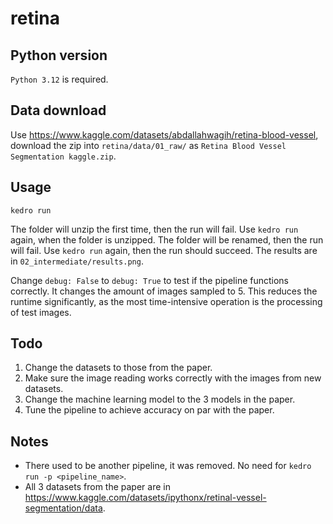 # retina

## Python version

`Python 3.12` is required.

## Data download

Use <https://www.kaggle.com/datasets/abdallahwagih/retina-blood-vessel>, download the zip into `retina/data/01_raw/` as `Retina Blood Vessel Segmentation kaggle.zip`.

## Usage

`kedro run`

The folder will unzip the first time, then the run will fail.
Use `kedro run` again, when the folder is unzipped. The folder will be renamed, then the run will fail.
Use `kedro run` again, then the run should succeed.
The results are in `02_intermediate/results.png`.

Change `debug: False` to `debug: True` to test if the pipeline functions correctly. It changes the amount of images sampled to 5. This reduces the runtime significantly, as the most time-intensive operation is the processing of test images.

## Todo

1. Change the datasets to those from the paper.
2. Make sure the image reading works correctly with the images from new datasets.
3. Change the machine learning model to the 3 models in the paper.
4. Tune the pipeline to achieve accuracy on par with the paper.

## Notes

- There used to be another pipeline, it was removed. No need for `kedro run -p <pipeline_name>`.
- All 3 datasets from the paper are in <https://www.kaggle.com/datasets/ipythonx/retinal-vessel-segmentation/data>.

